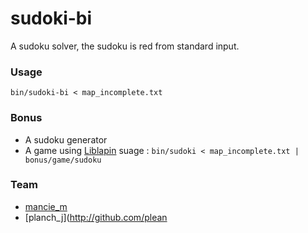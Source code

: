 # sudoki-bi

A sudoku solver, the sudoku is red from standard input.

### Usage

`bin/sudoki-bi < map_incomplete.txt`

### Bonus

 * A sudoku generator
 * A game using [Liblapin](https://github.com/Damdoshi/LibLapin) suage : `bin/sudoki < map_incomplete.txt | bonus/game/sudoku`


### Team

 * [mancie_m](https://github.com/MeixDev)
 * [planch_j](http://github.com/plean